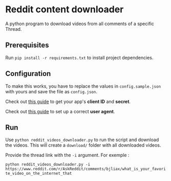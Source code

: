 # Reddit content downloader

A python program to download videos from all comments of a specific Thread.

## Prerequisites

Run `pip install -r requirements.txt` to install project dependencies.

## Configuration

To make this works, you have to replace the values in `config.sample.json` with yours and save the file as `config.json`.

Check out [this guide](https://github.com/reddit-archive/reddit/wiki/OAuth2-Quick-Start-Example#first-steps) to get your app's **client ID** and **secret**. 

Check out [this guide](https://github.com/reddit-archive/reddit/wiki/API#rules) to set up a correct **user agent**.

## Run

Use `python reddit_videos_downloader.py` to run the script and download the videos. This will create a `download/` folder with all downloaded videos.

Provide the thread link with the `-i` argument. For exemple :

`python reddit_videos_downloader.py -i https://www.reddit.com/r/AskReddit/comments/bjliax/what_is_your_favorite_video_on_the_internet_that`